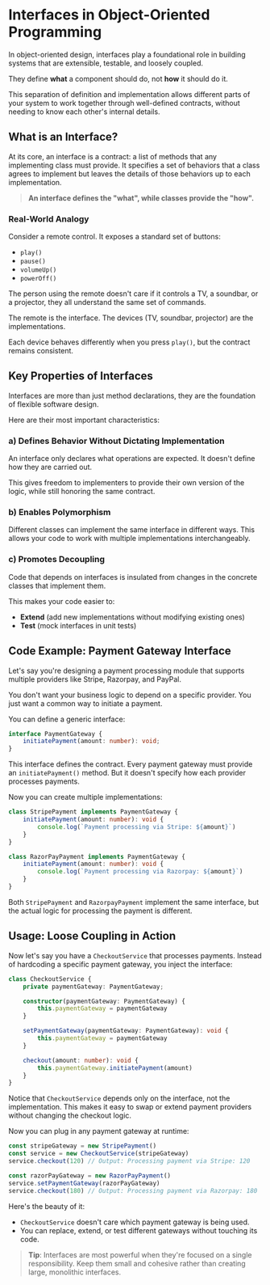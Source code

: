 # Interfaces in Object-Oriented Programming

In object-oriented design, interfaces play a foundational role in building systems that are extensible, testable, and loosely coupled.

They define **what** a component should do, not **how** it should do it.

This separation of definition and implementation allows different parts of your system to work together through well-defined contracts, without needing to know each other's internal details.

## What is an Interface?

At its core, an interface is a contract: a list of methods that any implementing class must provide. It specifies a set of behaviors that a class agrees to implement but leaves the details of those behaviors up to each implementation.

> **An interface defines the "what", while classes provide the "how".**

### Real-World Analogy

Consider a remote control. It exposes a standard set of buttons:

* `play()`
* `pause()`
* `volumeUp()`
* `powerOff()`

The person using the remote doesn't care if it controls a TV, a soundbar, or a projector, they all understand the same set of commands.

The remote is the interface. The devices (TV, soundbar, projector) are the implementations.

Each device behaves differently when you press `play()`, but the contract remains consistent.

## Key Properties of Interfaces

Interfaces are more than just method declarations, they are the foundation of flexible software design.

Here are their most important characteristics:

### a) Defines Behavior Without Dictating Implementation

An interface only declares what operations are expected. It doesn't define how they are carried out.

This gives freedom to implementers to provide their own version of the logic, while still honoring the same contract.

### b) Enables Polymorphism

Different classes can implement the same interface in different ways. This allows your code to work with multiple implementations interchangeably.

### c) Promotes Decoupling

Code that depends on interfaces is insulated from changes in the concrete classes that implement them.

This makes your code easier to:

* **Extend** (add new implementations without modifying existing ones)
* **Test** (mock interfaces in unit tests)

## Code Example: Payment Gateway Interface

Let's say you're designing a payment processing module that supports multiple providers like Stripe, Razorpay, and PayPal.

You don't want your business logic to depend on a specific provider. You just want a common way to initiate a payment.

You can define a generic interface:

```typescript
interface PaymentGateway {
    initiatePayment(amount: number): void;
}
```

This interface defines the contract. Every payment gateway must provide an `initiatePayment()` method. But it doesn't specify how each provider processes payments.

Now you can create multiple implementations:

```typescript
class StripePayment implements PaymentGateway {
    initiatePayment(amount: number): void {
        console.log(`Payment processing via Stripe: ${amount}`)
    }
}

class RazorPayPayment implements PaymentGateway {
    initiatePayment(amount: number): void {
        console.log(`Payment processing via Razorpay: ${amount}`)
    }
}
```

Both `StripePayment` and `RazorpayPayment` implement the same interface, but the actual logic for processing the payment is different.

## Usage: Loose Coupling in Action

Now let's say you have a `CheckoutService` that processes payments. Instead of hardcoding a specific payment gateway, you inject the interface:

```typescript
class CheckoutService {
    private paymentGateway: PaymentGateway;

    constructor(paymentGateway: PaymentGateway) {
        this.paymentGateway = paymentGateway
    }

    setPaymentGateway(paymentGateway: PaymentGateway): void {
        this.paymentGateway = paymentGateway
    }

    checkout(amount: number): void {
        this.paymentGateway.initiatePayment(amount)
    }
}
```

Notice that `CheckoutService` depends only on the interface, not the implementation. This makes it easy to swap or extend payment providers without changing the checkout logic.

Now you can plug in any payment gateway at runtime:

```typescript
const stripeGateway = new StripePayment()
const service = new CheckoutService(stripeGateway)
service.checkout(120) // Output: Processing payment via Stripe: 120

const razorPayGateway = new RazorPayPayment()
service.setPaymentGateway(razorPayGateway)
service.checkout(180) // Output: Processing payment via Razorpay: 180
```

Here's the beauty of it:

* `CheckoutService` doesn't care which payment gateway is being used.
* You can replace, extend, or test different gateways without touching its code.

> **Tip**: Interfaces are most powerful when they're focused on a single responsibility. Keep them small and cohesive rather than creating large, monolithic interfaces.
